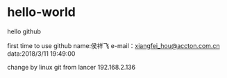 # hello-world
hello github

first  time to use github
name:侯祥飞
e-mail：xiangfei_hou@accton.com.cn
data:2018/3/11 19:49:00



change by linux git from lancer 192.168.2.136
